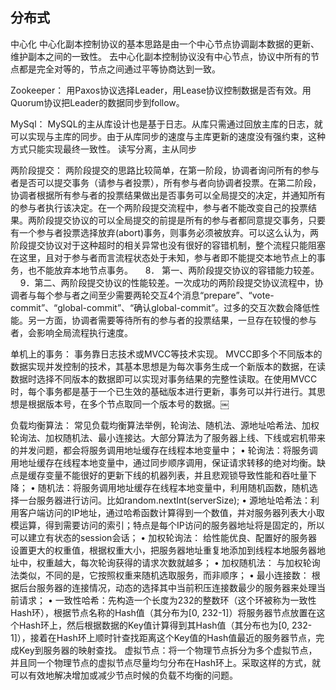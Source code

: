 ## 分布式

中心化
中心化副本控制协议的基本思路是由一个中心节点协调副本数据的更新、维护副本之间的一致性。
去中心化副本控制协议没有中心节点，协议中所有的节点都是完全对等的，节点之间通过平等协商达到一致。

Zookeeper：
用Paxos协议选择Leader，用Lease协议控制数据是否有效。用Quorum协议把Leader的数据同步到follow。

MySql：
MySQL的主从库设计也是基于日志。从库只需通过回放主库的日志，就可以实现与主库的同步。由于从库同步的速度与主库更新的速度没有强约束，这种方式只能实现最终一致性。
读写分离，主从同步

两阶段提交：
两阶段提交的思路比较简单，在第一阶段，协调者询问所有的参与者是否可以提交事务（请参与者投票），所有参与者向协调者投票。在第二阶段，协调者根据所有参与者的投票结果做出是否事务可以全局提交的决定，并通知所有的参与者执行该决定。在一个两阶段提交流程中，参与者不能改变自己的投票结果。两阶段提交协议的可以全局提交的前提是所有的参与者都同意提交事务，只要有一个参与者投票选择放弃(abort)事务，则事务必须被放弃。可以这么认为，两阶段提交协议对于这种超时的相关异常也没有很好的容错机制，整个流程只能阻塞在这里，且对于参与者而言流程状态处于未知，参与者即不能提交本地节点上的事务，也不能放弃本地节点事务。
    8． 第一、两阶段提交协议的容错能力较差。
    9．第二、两阶段提交协议的性能较差。一次成功的两阶段提交协议流程中，协调者与每个参与者之间至少需要两轮交互4个消息“prepare”、“vote-commit”、“global-commit”、“确认global-commit”。过多的交互次数会降低性能。另一方面，协调者需要等待所有的参与者的投票结果，一旦存在较慢的参与者，会影响全局流程执行速度。

单机上的事务：
事务靠日志技术或MVCC等技术实现。
MVCC即多个不同版本的数据实现并发控制的技术，其基本思想是为每次事务生成一个新版本的数据，在读数据时选择不同版本的数据即可以实现对事务结果的完整性读取。在使用MVCC时，每个事务都是基于一个已生效的基础版本进行更新，事务可以并行进行。其思想是根据版本号，在多个节点取同一个版本号的数据。￼

负载均衡算法：
常见负载均衡算法举例，轮询法、随机法、源地址哈希法、加权轮询法、加权随机法、最小连接达。大部分算法为了服务器上线、下线或宕机带来的并发问题，都会将服务调用地址缓存在线程本地变量中；
	•	轮询法：将服务调用地址缓存在线程本地变量中，通过同步顺序调用，保证请求转移的绝对均衡。缺点是缓存变量不能很好的更新下线的机器列表，并且悲观锁导致性能和吞吐量下降；
	•	随机法：将服务调用地址缓存在线程本地变量中，利用随机函数，随机选择一台服务器进行访问。比如random.nextInt(serverSize);
	•	源地址哈希法：利用客户端访问的IP地址，通过哈希函数计算得到一个数值，并对服务器列表大小取模运算，得到需要访问的索引；特点是每个IP访问的服务器地址将是固定的，所以可以建立有状态的session会话；
	•	加权轮询法：
给性能优良、配置好的服务器设置更大的权重值，根据权重大小，把服务器地址重复地添加到线程本地服务器地址中，权重越大，每次轮询获得的请求次数就越多；
	•	加权随机法：
与加权轮询法类似，不同的是，它按照权重来随机选取服务，而非顺序；
	•	最小连接数：
根据后台服务器的连接情况，动态的选择其中当前积压连接数最少的服务器来处理当前请求；
	•	一致性哈希：先构造一个长度为232的整数环（这个环被称为一致性Hash环），根据节点名称的Hash值（其分布为[0, 232-1]）将服务器节点放置在这个Hash环上，然后根据数据的Key值计算得到其Hash值（其分布也为[0, 232-1]），接着在Hash环上顺时针查找距离这个Key值的Hash值最近的服务器节点，完成Key到服务器的映射查找。
        虚拟节点：将一个物理节点拆分为多个虚拟节点，并且同一个物理节点的虚拟节点尽量均匀分布在Hash环上。采取这样的方式，就可以有效地解决增加或减少节点时候的负载不均衡的问题。
